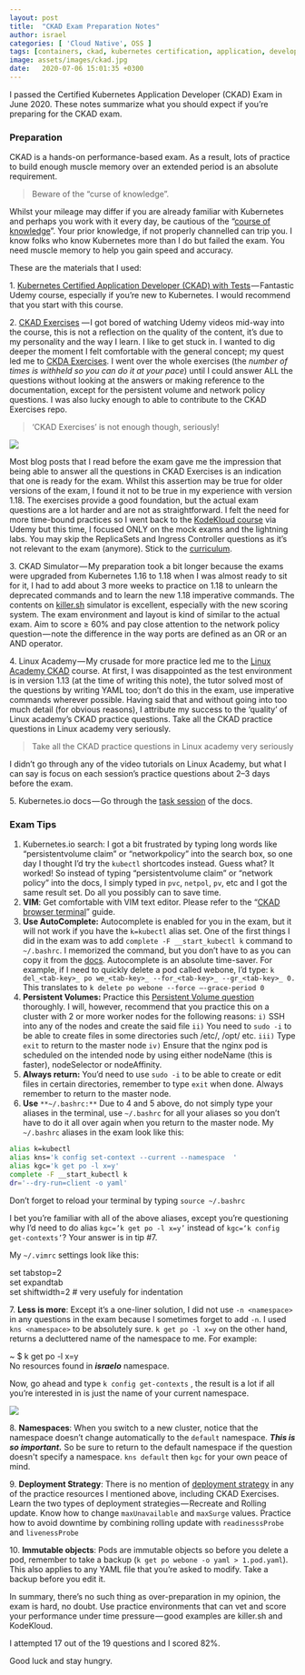 ```yaml
---
layout: post
title:  "CKAD Exam Preparation Notes"
author: israel
categories: [ 'Cloud Native', OSS ]
tags: [containers, ckad, kubernetes certification, application, developer, cloud-native ]
image: assets/images/ckad.jpg
date:   2020-07-06 15:01:35 +0300
---
```

I passed the Certified Kubernetes Application Developer (CKAD) Exam in June 2020. These notes summarize what you should expect if you’re preparing for the CKAD exam.
### Preparation

CKAD is a hands-on performance-based exam. As a result, lots of practice to build enough muscle memory over an extended period is an absolute requirement.

> Beware of the “curse of knowledge”.

Whilst your mileage may differ if you are already familiar with Kubernetes and perhaps you work with it every day, be cautious of the “[course of knowledge](https://en.wikipedia.org/wiki/Curse_of_knowledge)”. Your prior knowledge, if not properly channelled can trip you. I know folks who know Kubernetes more than I do but failed the exam. You need muscle memory to help you gain speed and accuracy.

These are the materials that I used:

1\. [Kubernetes Certified Application Developer (CKAD) with Tests](https://www.udemy.com/course/certified-kubernetes-application-developer/) — Fantastic Udemy course, especially if you’re new to Kubernetes. I would recommend that you start with this course.

2\. [CKAD Exercises](https://github.com/dgkanatsios/CKAD-exercises/) — I got bored of watching Udemy videos mid-way into the course, this is not a reflection on the quality of the content, it’s due to my personality and the way I learn. I like to get stuck in. I wanted to dig deeper the moment I felt comfortable with the general concept; my quest led me to [CKDA Exercises](https://github.com/dgkanatsios/CKAD-exercises/). I went over the whole exercises (the _number of times is withheld so you can do it at your pace_) until I could answer ALL the questions without looking at the answers or making reference to the documentation, except for the persistent volume and network policy questions. I was also lucky enough to able to contribute to the CKAD Exercises repo.

> ‘CKAD Exercises’ is not enough though, seriously!

![](https://cdn-images-1.medium.com/max/600/1*10Rw_8fLdUefu4Q6K_f9ww.png)

Most blog posts that I read before the exam gave me the impression that being able to answer all the questions in CKAD Exercises is an indication that one is ready for the exam. Whilst this assertion may be true for older versions of the exam, I found it not to be true in my experience with version 1.18. The exercises provide a good foundation, but the actual exam questions are a lot harder and are not as straightforward. I felt the need for more time-bound practices so I went back to the [KodeKloud course](https://kodekloud.com/p/kubernetes-certification-course-labs) via Udemy but this time, I focused ONLY on the mock exams and the lightning labs. You may skip the ReplicaSets and Ingress Controller questions as it’s not relevant to the exam (anymore). Stick to the [curriculum](https://github.com/cncf/curriculum).

3\. CKAD Simulator — My preparation took a bit longer because the exams were upgraded from Kubernetes 1.16 to 1.18 when I was almost ready to sit for it, I had to add about 3 more weeks to practice on 1.18 to unlearn the deprecated commands and to learn the new 1.18 imperative commands. The contents on [killer.sh](https://killer.sh/ckad) simulator is excellent, especially with the new scoring system. The exam environment and layout is kind of similar to the actual exam. Aim to score ≥ 60% and pay close attention to the network policy question — note the difference in the way ports are defined as an OR or an AND operator.

4\. Linux Academy — My crusade for more practice led me to the [Linux Academy CKAD](https://linuxacademy.com/course/certified-kubernetes-application-developer-ckad/) course. At first, I was disappointed as the test environment is in version 1.13 (at the time of writing this note), the tutor solved most of the questions by writing YAML too; don’t do this in the exam, use imperative commands wherever possible. Having said that and without going into too much detail (for obvious reasons), I attribute my success to the ‘quality’ of Linux academy’s CKAD practice questions. Take all the CKAD practice questions in Linux academy very seriously.

> Take all the CKAD practice questions in Linux academy very seriously

I didn’t go through any of the video tutorials on Linux Academy, but what I can say is focus on each session’s practice questions about 2–3 days before the exam.

5\. Kubernetes.io docs — Go through the [task session](https://kubernetes.io/docs/tasks/) of the docs.

### Exam Tips

1.  Kubernetes.io search: I got a bit frustrated by typing long words like “persistentvolume claim” or “networkpolicy” into the search box, so one day I thought I’d try the `kubectl` shortcodes instead. Guess what? It worked! So instead of typing “persistentvolume claim” or “network policy” into the docs, I simply typed in `pvc`, `netpol`, `pv`, etc and I got the same result set. Do all you possibly can to save time.
2.  **VIM**: Get comfortable with VIM text editor. Please refer to the “[CKAD browser terminal](https://codeburst.io/the-ckad-browser-terminal-10fab2e8122e)” guide.
3.  **Use AutoComplete:** Autocomplete is enabled for you in the exam, but it will not work if you have the `k=kubectl` alias set. One of the first things I did in the exam was to add `complete -F __start_kubectl k` command to `~/.bashrc`. I memorized the command, but you don’t have to as you can copy it from the [docs](https://kubernetes.io/docs/reference/kubectl/cheatsheet/#bash). Autocomplete is an absolute time-saver. For example, if I need to quickly delete a pod called webone, I’d type: `k del_<tab-key>_ po we_<tab-key>_ --for_<tab-key>_ --gr_<tab-key>_ 0.` This translates to `k delete po webone --force —-grace-period 0`
4.  **Persistent Volumes:** Practice this [Persistent Volume question](https://kubernetes.io/docs/tasks/configure-pod-container/configure-persistent-volume-storage/) thoroughly. I will, however, recommend that you practice this on a cluster with 2 or more worker nodes for the following reasons: `i)` SSH into any of the nodes and create the said file `ii)` You need to `sudo -i` to be able to create files in some directories such /etc/, /opt/ etc. `iii)` Type `exit` to return to the master node `iv)` Ensure that the nginx pod is scheduled on the intended node by using either nodeName (this is faster), nodeSelector or nodeAffinity.
5.  **Always return:** You’d need to use `sudo -i` to be able to create or edit files in certain directories, remember to type `exit` when done. Always remember to return to the master node.
6.  **Use** `**~/.bashrc:**` Due to 4 and 5 above, do not simply type your aliases in the terminal, use `~/.bashrc` for all your aliases so you don’t have to do it all over again when you return to the master node. My `~/.bashrc` aliases in the exam look like this:

```bash
alias k=kubectl  
alias kns='k config set-context --current --namespace  ' 
alias kgc='k get po -l x=y'                                 
complete -F __start_kubectl k  
dr='--dry-run=client -o yaml'

```

Don’t forget to reload your terminal by typing `source ~/.bashrc`

I bet you’re familiar with all of the above aliases, except you’re questioning why I’d need to do alias `kgc=’k get po -l x=y’` instead of `kgc=‘k config get-contexts’`? Your answer is in tip #7.

My `~/.vimrc` settings look like this:

set tabstop=2  
set expandtab   
set shiftwidth=2 # very usefuly for indentation

7\. **Less is more**: Except it’s a one-liner solution, I did not use `-n <namespace>` in any questions in the exam because I sometimes forget to add `-n`. I used `kns <namespace>` to be absolutely sure. `k get po -l x=y` on the other hand, returns a decluttered name of the namespace to me. For example:

~ $ k get po -l x=y  
No resources found in **_israelo_** namespace.

Now, go ahead and type `k config get-contexts` , the result is a lot if all you’re interested in is just the name of your current namespace.

![](https://cdn-images-1.medium.com/max/1200/1*qY6iMu4ScDNarozEiP-YTQ.png)

8\. **Namespaces**: When you switch to a new cluster, notice that the namespace doesn’t change automatically to the `default` namespace. **_This is so important._** So be sure to return to the default namespace if the question doesn't specify a namespace. `kns default` then `kgc` for your own peace of mind.

9\. **Deployment Strategy**: There is no mention of [deployment strategy](https://kubernetes.io/docs/concepts/workloads/controllers/deployment/#strategy) in any of the practice resources I mentioned above, including CKAD Exercises. Learn the two types of deployment strategies — Recreate and Rolling update. Know how to change `maxUnavailable` and `maxSurge` values. Practice how to avoid downtime by combining rolling update with `readinesssProbe` and `livenessProbe`

10\. **Immutable objects**: Pods are immutable objects so before you delete a pod, remember to take a backup (`k get po webone -o yaml > 1.pod.yaml`). This also applies to any YAML file that you’re asked to modify. Take a backup before you edit it.

In summary, there’s no such thing as over-preparation in my opinion, the exam is hard, no doubt. Use practice environments that can vet and score your performance under time pressure — good examples are killer.sh and KodeKloud.

I attempted 17 out of the 19 questions and I scored 82%.

Good luck and stay hungry.